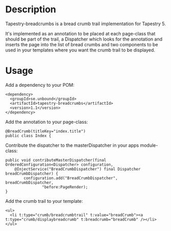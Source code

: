 Description
===========
Tapestry-breadcrumbs is a bread crumb trail implementation for Tapestry 5.

It's implemented as an annotation to be placed at each page-class that should
be part of the trail, a Dispatcher which looks for the annotation and inserts
the page into the list of bread crumbs and two components to be used in your
templates where you want the crumb trail to be displayed.

Usage
=====
Add a dependency to your POM:

    <dependency>
      <groupId>se.unbound</groupId>
      <artifactId>tapestry-breadcrumbs</artifactId>
      <version>1.1</version>
    </dependency>

Add the annotation to your page-class:

    @BreadCrumb(titleKey="index.title")
    public class Index {

Contribute the dispatcher to the masterDispatcher in your apps module-class:

    public void contributeMasterDispatcher(final OrderedConfiguration<Dispatcher> configuration,
        @InjectService("BreadCrumbDispatcher") final Dispatcher breadCrumbDispatcher) {
            configuration.add("BreadCrumbDispatcher", breadCrumbDispatcher,
                    "before:PageRender);
    }

Add the crumb trail to your template:

    <ul>
      <li t:type="crumb/breadcrumbtrail" t:value="breadCrumb"><a t:type="crumb/displaybreadcrumb" t:breadcrumb="breadCrumb" /></li>
    </ul>
